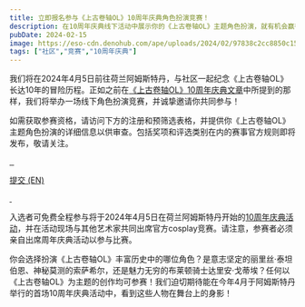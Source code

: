 ```yaml
---
title: 立即报名参与《上古卷轴OL》10周年庆典角色扮演竞赛！
description: 在10周年庆典线下活动中展示你的《上古卷轴OL》主题角色扮演，就有机会赢得激动人心的奖品！
pubDate: 2024-02-15
image: https://eso-cdn.denohub.com/ape/uploads/2024/02/97838c2cc8850c154857fce397e57b7e.jpg
tags: ["社区","竞赛","10周年庆典"]
---
```


我们将在2024年4月5日前往荷兰阿姆斯特丹，与社区一起纪念《上古卷轴OL》长达10年的冒险历程。正如之前在[《上古卷轴OL》10周年庆典文章](/news/post/65061)中所提到的那样，我们将举办一场线下角色扮演竞赛，并诚挚邀请你共同参与！

如需获取参赛资格，请访问下方的注册和预筛选表格，并提供你《上古卷轴OL》主题角色扮演的详细信息以供审查。包括奖项和评选类别在内的赛事官方规则即将发布，敬请关注。

[![]() ![]() ![]()](https://woobox.com/t4qw3u)

[提交 (EN)](https://woobox.com/t4qw3u)

[![]() ![]()](https://woobox.com/t4qw3u)

入选者可免费全程参与将于2024年4月5日在荷兰阿姆斯特丹开始的[10周年庆典活动](/news/post/65061)，并在活动现场与其他艺术家共同出席官方cosplay竞赛。请注意，参赛者必须亲自出席周年庆典活动以参与比赛。

你会选择扮演《上古卷轴OL》丰富历史中的哪位角色？是意志坚定的丽里丝·泰坦伯恩、神秘莫测的索萨希尔，还是魅力无穷的布莱顿骑士达里安·戈蒂埃？任何以《上古卷轴OL》为主题的创作均可参赛！我们迫切期待能在今年4月于阿姆斯特丹举行的首场10周年庆典活动中，看到这些人物在舞台上的身影！
